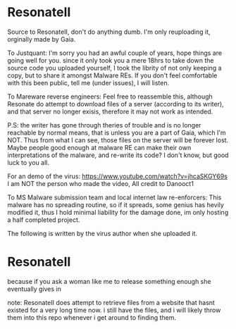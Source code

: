 # ResonateII
Source to ResonateII, don't do anything dumb. I'm only reuploading it, orginally made by Gaia.

To Justquant:
I'm sorry you had an awful couple of years, hope things are going well for you. since it only took you a mere 18hrs to take down the source code you uploaded yourself, I took the librity of not only keeping a copy, but to share it amongst Malware REs. If you don't feel comfortable with this been public, tell me (under issues), I will listen. 


To Mareware reverse engineers:
Feel free to reassemble this, although Resonate do attempt to download files of a server (according to its writer), and that server no longer exisis, therefore it may not work as intended. 

P.S: the writer has gone through theries of trouble and is no longer reachable by normal means, that is unless you are a part of Gaia, which I'm NOT. Thus from what I can see, those files on the server will be forever lost. Maybe people good enough at malware RE can make their own interpretations of the malware, and re-write its code? I don't know, but good luck to you all. 

For an demo of the virus: https://www.youtube.com/watch?v=jhcaSKGY69s
I am NOT the person who made the video, All credit to Danooct1

To MS Malware submission team and local internet law re-enforcers:
This malware has no spreading routine, so if it spreads, some genius has hevily modified it, thus I hold minimal liability for the damage done, im only hosting a half completed project. 



The following is written by the virus author when she uploaded it.  

# ResonateII

because if you ask a woman like me to release something enough she eventually gives in

note: ResonateII does attempt to retrieve files from a website that hasnt existed for a very long time now. i still have the files, and i will likely throw them into this repo whenever i get around to finding them.
